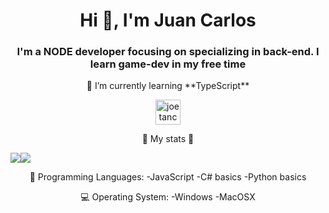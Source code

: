 <h1 align="center">Hi 👋, I'm Juan Carlos</h1>
<h3 align="center">I'm a NODE developer focusing on specializing in back-end. I learn game-dev in my free time </h3>
<p align="center">🌱  I’m currently learning **TypeScript**</p>
<p align="center">
<a href="https://linkedin.com/in/juancarlosdnz" target="blank"><img align="center" src="https://cdn.jsdelivr.net/npm/simple-icons@3.0.1/icons/linkedin.svg" alt="joetancy" height="40" width="40" /></a>
</p>




<p align="center">
🔷 My stats 🔷
</p>


<div style="display: flex; flex-direction: row;">
 <img class="img" src="https://github-readme-stats.vercel.app/api?username=juancarlosdnz&show_icons=true&theme=radical" />
 <img class="img" src="https://github-readme-stats.vercel.app/api/top-langs/?username=juancarlosdnz&theme=radical&layout=compact" />
</div>

<p align="center">
💬 Programming Languages:
-JavaScript                    
-C# basics                                             
-Python basics  
</p>
<p align="center">
💻 Operating System: 
-Windows
-MacOSX
</p>
